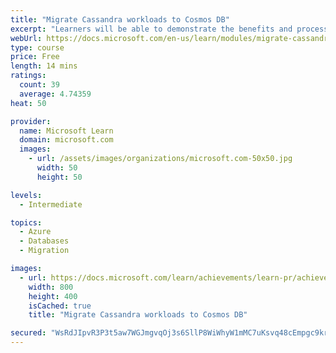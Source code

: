 ```yaml
---
title: "Migrate Cassandra workloads to Cosmos DB"
excerpt: "Learners will be able to demonstrate the benefits and processes for moving a Cassandra database to the Azure Cosmos DB Cassandra API."
webUrl: https://docs.microsoft.com/en-us/learn/modules/migrate-cassandra-workloads-cosmos-db/
type: course
price: Free
length: 14 mins
ratings:
  count: 39
  average: 4.74359
heat: 50

provider:
  name: Microsoft Learn
  domain: microsoft.com
  images:
    - url: /assets/images/organizations/microsoft.com-50x50.jpg
      width: 50
      height: 50

levels:
  - Intermediate

topics:
  - Azure
  - Databases
  - Migration

images:
  - url: https://docs.microsoft.com/learn/achievements/learn-pr/achievements/migrate-cassandra-workloads-to-cosmos-db-social.png
    width: 800
    height: 400
    isCached: true
    title: "Migrate Cassandra workloads to Cosmos DB"

secured: "WsRdJIpvR3P3t5aw7WGJmgvqOj3s6SllP8WiWhyW1mMC7uKsvq48cEmpgc9krMMCCWjCh2iFsx80qyqZdCMAtB1m6+LVzJRU+JsVH+/fUreV6i/AncD/Bv5U6gCTcE1EDWP2UAKjoWBstA7XRWX2Vp98Gf2Bbt6ji77Q/oqhXu33t/pZb/Ny8EU9VF07yoPIhkbrhNtVzsvp7GENk9c1X4G8yrAw168nDUs7iv7BYGiD3dFnURcuLB2H8Cjlv5SuPxnBm6hICjWKxb/0hv6UI/6gcPK2J7Q2hzk4qXqNRkxM9fIYyegrOCp+EwQzz7neh39tV8yq+3Xn5R/JrD9eUgo16cnFW7WaB167SMBwt+8uxtbVWfKKkY66xCBge8IWv6Z8eEeut3IJbMwY0HTEKw==;JDT8Em+0F92wr2beN9iZmg=="
---
```



